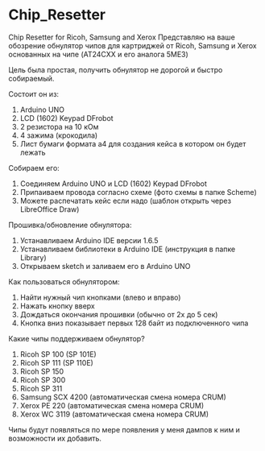# Chip_Resetter
Chip Resetter for Ricoh, Samsung and Xerox
Представляю на ваше обозрение обнулятор чипов для картриджей от Ricoh, Samsung и Xerox основанных на чипе (AT24CXX и его аналога 5ME3) 

Цель была простая, получить обнулятор не дорогой и быстро собираемый.

Состоит он из:
1.	Arduino UNO
2.	LCD (1602) Keypad DFrobot
3.	2 резистора на 10 кОм
4.	4 зажима (крокодила)
5.	Лист бумаги формата а4 для создания кейса в котором он будет лежать

Собираем его:
1.	Соединяем Arduino UNO и LCD (1602) Keypad DFrobot
2.	Припаиваем провода согласно схеме (фото схемы в папке Scheme)
3.	Можете распечатать кейс если надо (шаблон открыть через LibreOffice Draw)

Прошивка/обновление обнулятора:
1.	Устанавливаем Arduino IDE версии 1.6.5
2.	Устанавливаем библиотеки в Arduino IDE (инструкция в папке Library)
3.	Открываем sketch и заливаем его в Arduino UNO

Как пользоваться обнулятором:
1.	Найти нужный чип кнопками (влево и вправо)
2.	Нажать кнопку вверх
3.	Дождаться окончания прошивки (обычно от 2х до 5 сек)
4.  Кнопка вниз показывает первых 128 байт из подключенного чипа

Какие чипы поддерживаем обнулятор?
1.	Ricoh SP 100 (SP 101E)
2.	Ricoh SP 111 (SP 110E)
3.	Ricoh SP 150
4.	Ricoh SP 300
5.	Ricoh SP 311
6.	Samsung SCX 4200 (автоматическая смена номера CRUM)
7.	Xerox PE 220 (автоматическая смена номера CRUM)
8.	Xerox WC 3119 (автоматическая смена номера CRUM)

Чипы будут появляться по мере появления у меня дампов к ним и возможности их добавить.
